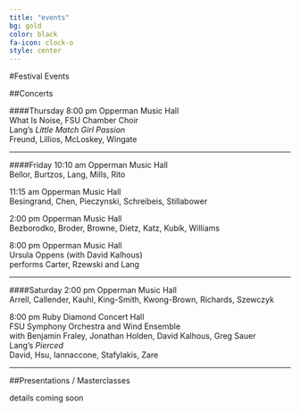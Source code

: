 ```yaml
---
title: "events"
bg: gold
color: black
fa-icon: clock-o
style: center
---
```

#Festival Events

##Concerts

####Thursday
8:00 pm Opperman Music Hall<br />
What Is Noise, FSU Chamber Choir<br />
Lang’s *Little Match Girl Passion*<br />
Freund, Lillios, McLoskey, Wingate

---------------------------------------

####Friday
10:10 am Opperman Music Hall<br />
Bellor, Burtzos, Lang, Mills, Rito

11:15 am Opperman Music Hall<br />
Besingrand, Chen, Pieczynski, Schreibeis, Stillabower

2:00 pm Opperman Music Hall<br />
Bezborodko, Broder, Browne, Dietz, Katz, Kubík, Williams

8:00 pm Opperman Music Hall<br />
Ursula Oppens (with David Kalhous)<br />
performs Carter, Rzewski and Lang

---------------------------------------

####Saturday
2:00 pm Opperman Music Hall<br />
Arrell, Callender, Kauhl, King-Smith, Kwong-Brown, Richards, Szewczyk

8:00 pm Ruby Diamond Concert Hall<br />
FSU Symphony Orchestra and Wind Ensemble<br />
with Benjamin Fraley, Jonathan Holden, David Kalhous, Greg Sauer<br />
Lang’s *Pierced*<br />
David, Hsu, Iannaccone, Stafylakis, Zare

---------------------------------------

##Presentations / Masterclasses

details coming soon